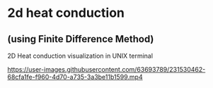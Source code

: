 # 2d heat conduction 
## (using Finite Difference Method)
2D Heat conduction visualization in UNIX terminal




https://user-images.githubusercontent.com/63693789/231530462-68cfa1fe-f960-4d70-a735-3a3be11b1599.mp4

